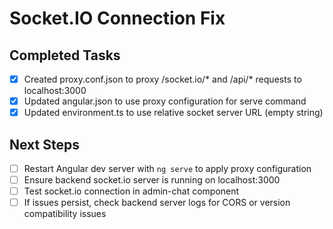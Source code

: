 # Socket.IO Connection Fix

## Completed Tasks
- [x] Created proxy.conf.json to proxy /socket.io/* and /api/* requests to localhost:3000
- [x] Updated angular.json to use proxy configuration for serve command
- [x] Updated environment.ts to use relative socket server URL (empty string)

## Next Steps
- [ ] Restart Angular dev server with `ng serve` to apply proxy configuration
- [ ] Ensure backend socket.io server is running on localhost:3000
- [ ] Test socket.io connection in admin-chat component
- [ ] If issues persist, check backend server logs for CORS or version compatibility issues
